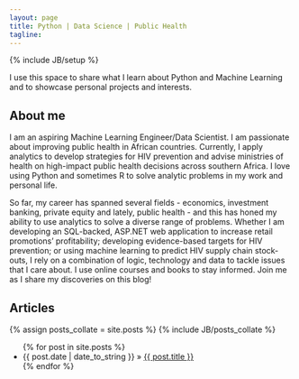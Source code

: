```yaml
---
layout: page
title: Python | Data Science | Public Health
tagline:
---
```

{% include JB/setup %}

I use this space to share what I learn about Python and Machine Learning and to showcase personal 
projects and interests.

## About me

I am an aspiring Machine Learning Engineer/Data Scientist. I am passionate about improving public health
in African countries. Currently, I apply analytics to develop strategies for HIV prevention and advise 
ministries of health on high-impact public health decisions across southern Africa. I love using Python 
and sometimes R to solve analytic problems in my work and personal life. 

So far, my career has spanned several fields - economics, investment banking, private equity and lately, 
public health - and this has honed my ability to use analytics to solve a diverse range of problems. 
Whether I am developing an SQL-backed, ASP.NET web application to increase retail promotions’ profitability; 
developing evidence-based targets for HIV prevention; or using machine learning to predict HIV supply chain 
stock-outs, I rely on a combination of logic, technology and data to tackle issues that I care about. I use 
online courses and books to stay informed. Join me as I share my discoveries on this blog! 

    
## Articles

{% assign posts_collate = site.posts %}
{% include JB/posts_collate %}

<ul class="posts">
  {% for post in site.posts %}
    <li><span>{{ post.date | date_to_string }}</span> &raquo; <a href="{{ BASE_PATH }}{{ post.url }}">{{ post.title }}</a></li>
  {% endfor %}
</ul>